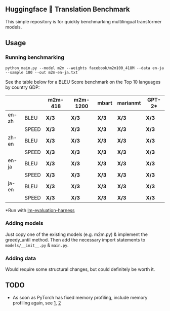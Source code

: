 
## Huggingface 🤗 Translation Benchmark


This simple repository is for quickly benchmarking multilingual transformer models.


## Usage

### Running benchmarking

```
python main.py --model m2m --weights facebook/m2m100_418M --data en-ja --sample 100 --out m2m-en-ja.txt
```

See the table below for a BLEU Score benchmark on the Top 10 languages by country GDP:

|             |             | m2m-418    | m2m-1200  | mbart     | marianmt  | GPT-2* |
| ----------- | ----------- |----------- |-----------|-----------|-----------|-----------|
| en-zh       |  BLEU       |**X/3**  |  **X/3** |  **X/3** | **X/3** | **X/3** |
|             |  SPEED      |**X/3**  |  **X/3** |  **X/3** | **X/3** | **X/3** |
| zh-en   |  BLEU       |**X/3**  |  **X/3** |  **X/3** | **X/3** | **X/3** |
|             |  SPEED      |**X/3**  |  **X/3** |  **X/3** | **X/3** | **X/3** |
| en-ja   |  BLEU       |**X/3**  |  **X/3** |  **X/3** | **X/3** | **X/3** |
|             |  SPEED      |**X/3**  |  **X/3** |  **X/3** | **X/3** | **X/3** |
| ja-en   |  BLEU       |**X/3**  |  **X/3** |  **X/3** |  **X/3**| **X/3** |
|             |  SPEED      |**X/3**  |  **X/3** |  **X/3** | **X/3** | **X/3** |




*Run with [lm-evaluation-harness](https://github.com/EleutherAI/lm-evaluation-harness)




### Adding models

Just copy one of the existing models (e.g. m2m.py) & implement the greedy_until method. 
Then add the necessary import statements to `models/__init__.py` & `main.py`.

### Adding data

Would require some structural changes, but could definitely be worth it.

## TODO

- As soon as PyTorch has fixed memory profiling, include memory profiling again, see [1](https://github.com/pytorch/kineto/issues/308), [2](https://github.com/pytorch/pytorch/pull/60432)



